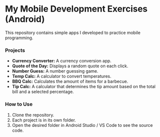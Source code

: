# My Mobile Development Exercises (Android)

This repository contains simple apps I developed to practice mobile programming.

### Projects

* **Currency Converter:** A currency conversion app.
* **Quote of the Day:** Displays a random quote on each click.
* **Number Guess:** A number guessing game.
* **Temp Calc:** A calculator to convert temperatures.
* **BBQ Calc:** Calculates the amount of items for a barbecue.
* **Tip Calc:** A calculator that determines the tip amount based on the total bill and a selected percentage.

### How to Use

1.  Clone the repository.
2.  Each project is in its own folder.
3.  Open the desired folder in Android Studio / VS Code to see the source code.
